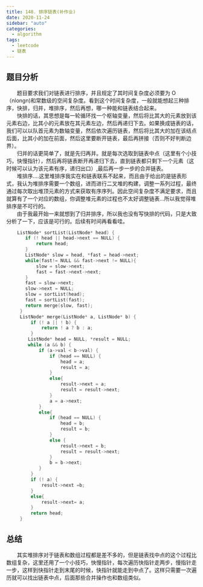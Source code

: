 ```yaml
---
title: 148. 排序链表(补作业)
date: 2020-11-24
sidebar: "auto"
categories:
  - algorithm
tags:
  - leetcode
  - 链表
---
```


## 题目分析

&emsp;&emsp;题目要求我们对链表进行排序，并且规定了其时间复杂度必须要为 O（nlongn)和常数级的空间复杂度。看到这个时间复杂度，一般就能想起三种排序，快排，归并，堆排序，然后再想，哪一种能和链表结合起来。  
&emsp;&emsp;快排的话，其思想是每一轮循环找一个枢轴变量，然后将比其大的元素放到该元素右边，比其小的元素放在其元素左边，然后再递归下去。如果换成链表的话，我们可以以队首元素为数轴变量，然后依次遍历链表，然后将比其大的加在该结点后面，比其小的加在前面，然后这里要断开链表，最后再拼接（否则不好判断边界）。  
&emsp;&emsp;归并的话更简单了，就是先归再并。就是每次选取到链表中点（这里有个小技巧，快慢指针），然后再将链表断开再递归下去，直到链表都只剩下一个元素（这时候可以认为该元素有序，递归出口）,最后再一步一步的合并链表。  
&emsp;&emsp;堆排序....这里堆排序我实在和链表联系不起来，而且由于给出的是链表形式，我认为堆排序需要一个数组，进而进行二叉堆的构建，调整一系列过程，最终通过每次取出堆顶元素的方式来获取有序序列。因此空间复杂度不满足要求，而且就算有了一个对应的数组，你调整堆元素的过程也不太好调整链表...所以我觉得堆排序是不可行的。  
&emsp;&emsp;由于我最开始一来就想到了归并排序，所以我也没有写快排的代码，只是大致分析了一下，应该是可行的。后续有时间再看看哇。

```cpp 链表堆排序代码
    ListNode* sortList(ListNode* head) {
       if (! head || head->next == NULL) {
           return head;
       }
       ListNode* slow = head, *fast = head->next;
       while(fast!= NULL && fast->next != NULL){
           slow = slow->next;
           fast = fast->next->next;
       }
       fast = slow->next;
       slow->next = NULL;
       slow = sortList(head);
       fast = sortList(fast);
       return merge(slow, fast);
     }
     ListNode* merge(ListNode* a, ListNode* b) {
         if (! a || ! b) {
             return ! a ? b : a;
         }
        ListNode* head = NULL, *result = NULL;
        while (a && b) {
            if (a->val < b->val) {
                if (head == NULL) {
                    head = a;
                    result = a;
                }
                else{
                    result->next = a;
                    result = result->next;
                }
                a = a->next;
            }
            else{
                if (head == NULL) {
                    head = b;
                    result = b;
                }
                else {
                    result->next = b;
                    result = result->next;
                }
                b = b->next;
            }
         }
         if (! a) {
             result->next =b;
         }
         else{
             result->next= a;
         }
         return head;
     }
```

## 总结

&emsp;&emsp;其实堆排序对于链表和数组过程都是差不多的，但是链表找中点的这个过程比数组复杂，这里还用了一个小技巧，快慢指针，每次遍历快指针走两步，慢指针走一步，这样到快指针走到末尾的时候，快指针就能走到中点了。这样只需要一次遍历就可以找出链表中点，后面那些合并操作也和数组类似。
